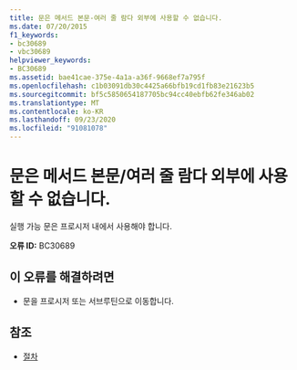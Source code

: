```yaml
---
title: 문은 메서드 본문-여러 줄 람다 외부에 사용할 수 없습니다.
ms.date: 07/20/2015
f1_keywords:
- bc30689
- vbc30689
helpviewer_keywords:
- BC30689
ms.assetid: bae41cae-375e-4a1a-a36f-9668ef7a795f
ms.openlocfilehash: c1b03091db30c4425a66bfb19cd1fb83e21623b5
ms.sourcegitcommit: bf5c5850654187705bc94cc40ebfb62fe346ab02
ms.translationtype: MT
ms.contentlocale: ko-KR
ms.lasthandoff: 09/23/2020
ms.locfileid: "91081078"
---
```

# <a name="statement-cannot-appear-outside-of-a-method-bodymultiline-lambda"></a>문은 메서드 본문/여러 줄 람다 외부에 사용할 수 없습니다.

실행 가능 문은 프로시저 내에서 사용해야 합니다.  
  
 **오류 ID:** BC30689  
  
## <a name="to-correct-this-error"></a>이 오류를 해결하려면  
  
- 문을 프로시저 또는 서브루틴으로 이동합니다.  
  
## <a name="see-also"></a>참조

- [절차](../programming-guide/language-features/procedures/index.md)
